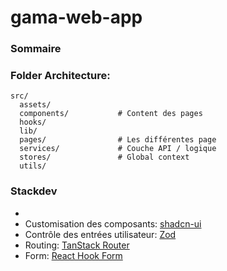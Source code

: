 # gama-web-app

### Sommaire


### Folder Architecture:
```
src/
  assets/
  components/           # Content des pages
  hooks/
  lib/
  pages/                # Les différentes page
  services/             # Couche API / logique
  stores/               # Global context
  utils/
```

### Stackdev
- 
- Customisation des composants: [shadcn-ui](https://ui.shadcn.com/)
- Contrôle des entrées utilisateur: [Zod](https://zod.dev/)
- Routing: [TanStack Router](https://tanstack.com/router/latest)
- Form: [React Hook Form](https://react-hook-form.com/)